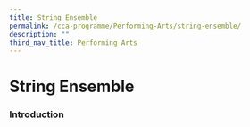 ```yaml
---
title: String Ensemble
permalink: /cca-programme/Performing-Arts/string-ensemble/
description: ""
third_nav_title: Performing Arts
---
```

# String Ensemble

### Introduction

